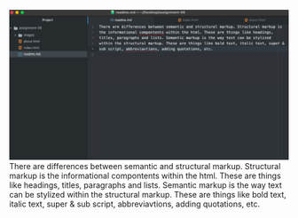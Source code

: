 ![My Screenshot](./images/JennicaNorton_screenshot-assignment-06.png)
There are differences between semantic and structural markup. Structural markup is the informational compontents within the html. These are things like headings, titles, paragraphs and lists. Semantic markup is the way text can be stylized within the structural markup. These are things like bold text, italic text, super & sub script, abbreviavtions, adding quotations, etc.

